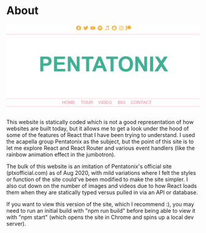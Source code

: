 # About

![PTX Jumbotron](https://github.com/gregrholden/ptx-site/blob/master/ptx-jumbotron.gif?raw=true)

This website is statically coded which is not a good representation of how websites are built today, but it allows me to get a look under the hood of some of the features of React that I have been trying to understand. I used the acapella group Pentatonix as the subject, but the point of this site is to let me explore React and React Router and various event handlers (like the rainbow animation effect in the jumbotron).

The bulk of this website is an imitation of Pentatonix's official site (ptxofficial.com) as of Aug 2020, with mild variations where I felt the styles or function of the site could've been modified to make the site simpler. I also cut down on the number of images and videos due to how React loads them when they are statically typed versus pulled in via an API or database.

If you want to view this version of the site, which I recommend :), you may need to run an initial build with "npm run build" before being able to view it with "npm start" (which opens the site in Chrome and spins up a local dev server).
